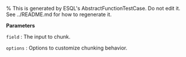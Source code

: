 % This is generated by ESQL's AbstractFunctionTestCase. Do not edit it. See ../README.md for how to regenerate it.

**Parameters**

`field`
:   The input to chunk.

`options`
:   Options to customize chunking behavior.

